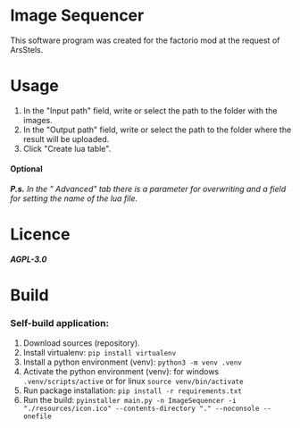 # Image Sequencer
This software program was created for the factorio mod at the request of ArsStels.

# Usage
1. In the "Input path" field, write or select the path to the folder with the images.
2. In the "Output path" field, write or select the path to the folder where the result will be uploaded.
3. Click "Create lua table".

#### Optional
_**P.s.** In the " Advanced" tab there is a parameter for overwriting and a field for setting the name of the lua file._

# Licence
_**AGPL-3.0**_

# Build
### Self-build application:
1. Download sources (repository).
2. Install virtualenv: `pip install virtualenv`
3. Install a python environment (venv): `python3 -m venv .venv`
4. Activate the python environment (venv): for windows `.venv/scripts/active` or for linux `source venv/bin/activate`
5. Run package installation: `pip install -r requirements.txt`
6. Run the build: `pyinstaller main.py -n ImageSequencer -i "./resources/icon.ico" --contents-directory "." --noconsole --onefile`